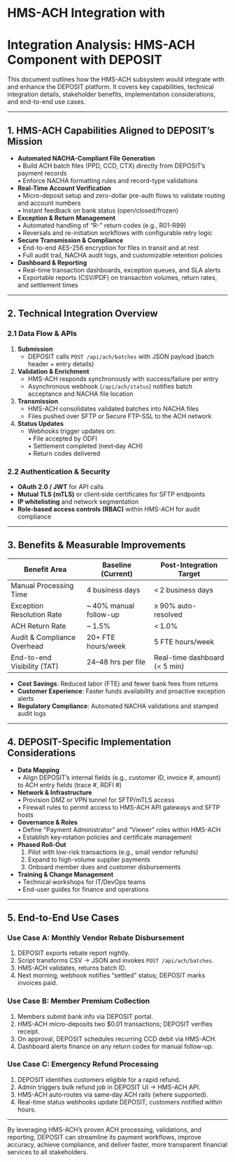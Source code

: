 # HMS-ACH Integration with 

# Integration Analysis: HMS-ACH Component with DEPOSIT

This document outlines how the HMS-ACH subsystem would integrate with and enhance the DEPOSIT platform. It covers key capabilities, technical integration details, stakeholder benefits, implementation considerations, and end-to-end use cases.

---

## 1. HMS-ACH Capabilities Aligned to DEPOSIT’s Mission

- **Automated NACHA-Compliant File Generation**  
  • Build ACH batch files (PPD, CCD, CTX) directly from DEPOSIT’s payment records  
  • Enforce NACHA formatting rules and record-type validations  
- **Real-Time Account Verification**  
  • Micro-deposit setup and zero-dollar pre-auth flows to validate routing and account numbers  
  • Instant feedback on bank status (open/closed/frozen)  
- **Exception & Return Management**  
  • Automated handling of “R-” return codes (e.g., R01-R99)  
  • Reversals and re-initiation workflows with configurable retry logic  
- **Secure Transmission & Compliance**  
  • End-to-end AES-256 encryption for files in transit and at rest  
  • Full audit trail, NACHA audit logs, and customizable retention policies  
- **Dashboard & Reporting**  
  • Real-time transaction dashboards, exception queues, and SLA alerts  
  • Exportable reports (CSV/PDF) on transaction volumes, return rates, and settlement times  

---

## 2. Technical Integration Overview

### 2.1 Data Flow & APIs  
1. **Submission**  
   - DEPOSIT calls `POST /api/ach/batches` with JSON payload (batch header + entry details)  
2. **Validation & Enrichment**  
   - HMS-ACH responds synchronously with success/failure per entry  
   - Asynchronous webhook (`/api/ach/status`) notifies batch acceptance and NACHA file location  
3. **Transmission**  
   - HMS-ACH consolidates validated batches into NACHA files  
   - Files pushed over SFTP or Secure FTP-SSL to the ACH network  
4. **Status Updates**  
   - Webhooks trigger updates on:  
     • File accepted by ODFI  
     • Settlement completed (next‐day ACH)  
     • Return codes delivered  

### 2.2 Authentication & Security  
- **OAuth 2.0 / JWT** for API calls  
- **Mutual TLS (mTLS)** or client‐side certificates for SFTP endpoints  
- **IP whitelisting** and network segmentation  
- **Role-based access controls (RBAC)** within HMS-ACH for audit compliance  

---

## 3. Benefits & Measurable Improvements

| Benefit Area                   | Baseline (Current)      | Post-Integration Target      |
|--------------------------------|-------------------------|------------------------------|
| Manual Processing Time         | 4 business days         | < 2 business days            |
| Exception Resolution Rate      | ~ 40% manual follow-up  | ≥ 90% auto-resolved          |
| ACH Return Rate                | ~ 1.5%                  | < 1.0%                       |
| Audit & Compliance Overhead    | 20+ FTE hours/week      | 5 FTE hours/week             |
| End-to-end Visibility (TAT)    | 24–48 hrs per file      | Real-time dashboard (< 5 min)|

- **Cost Savings**: Reduced labor (FTE) and fewer bank fees from returns  
- **Customer Experience**: Faster funds availability and proactive exception alerts  
- **Regulatory Compliance**: Automated NACHA validations and stamped audit logs  

---

## 4. DEPOSIT-Specific Implementation Considerations

- **Data Mapping**  
  • Align DEPOSIT’s internal fields (e.g., customer ID, invoice #, amount) to ACH entry fields (trace #, RDFI #)  
- **Network & Infrastructure**  
  • Provision DMZ or VPN tunnel for SFTP/mTLS access  
  • Firewall rules to permit access to HMS-ACH API gateways and SFTP hosts  
- **Governance & Roles**  
  • Define “Payment Administrator” and “Viewer” roles within HMS-ACH  
  • Establish key‐rotation policies and certificate management  
- **Phased Roll-Out**  
  1. Pilot with low-risk transactions (e.g., small vendor refunds)  
  2. Expand to high-volume supplier payments  
  3. Onboard member dues and customer disbursements  
- **Training & Change Management**  
  • Technical workshops for IT/DevOps teams  
  • End-user guides for finance and operations  

---

## 5. End-to-End Use Cases

### Use Case A: Monthly Vendor Rebate Disbursement  
1. DEPOSIT exports rebate report nightly.  
2. Script transforms CSV → JSON and invokes `POST /api/ach/batches`.  
3. HMS-ACH validates, returns batch ID.  
4. Next morning, webhook notifies “settled” status; DEPOSIT marks invoices paid.  

### Use Case B: Member Premium Collection  
1. Members submit bank info via DEPOSIT portal.  
2. HMS-ACH micro-deposits two $0.01 transactions; DEPOSIT verifies receipt.  
3. On approval, DEPOSIT schedules recurring CCD debit via HMS-ACH.  
4. Dashboard alerts finance on any return codes for manual follow-up.  

### Use Case C: Emergency Refund Processing  
1. DEPOSIT identifies customers eligible for a rapid refund.  
2. Admin triggers bulk refund job in DEPOSIT UI → HMS-ACH API.  
3. HMS-ACH auto‐routes via same‐day ACH rails (where supported).  
4. Real-time status webhooks update DEPOSIT; customers notified within hours.  

---

By leveraging HMS-ACH’s proven ACH processing, validations, and reporting, DEPOSIT can streamline its payment workflows, improve accuracy, achieve compliance, and deliver faster, more transparent financial services to all stakeholders.
